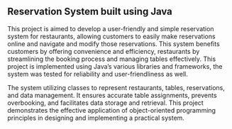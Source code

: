 ## Reservation System built using Java

This project is aimed to develop a user-friendly and simple reservation system for restaurants, allowing customers to easily make reservations online and navigate and modify those reservations. This system benefits customers by offering convenience and efficiency, restaurants by streamlining the booking process and managing tables effectively. This project is implemented using Java’s various libraries and frameworks, the system was tested for reliability and user-friendliness as well. 

The system utilizing classes to represent restaurants, tables, reservations, and data management. It ensures accurate table assignments, prevents overbooking, and facilitates data storage and retrieval. This project demonstrates the effective application of object-oriented programming principles in designing and implementing a practical system.
